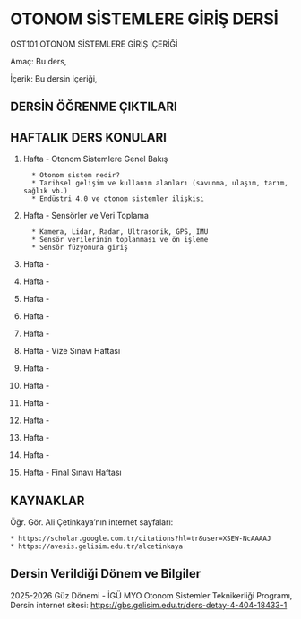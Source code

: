 # OTONOM SİSTEMLERE GİRİŞ DERSİ

OST101 OTONOM SİSTEMLERE GİRİŞ İÇERİĞİ

Amaç: Bu ders,

İçerik: Bu dersin içeriği, 

## DERSİN ÖĞRENME ÇIKTILARI

## HAFTALIK DERS KONULARI

1. Hafta - Otonom Sistemlere Genel Bakış

         * Otonom sistem nedir?
         * Tarihsel gelişim ve kullanım alanları (savunma, ulaşım, tarım, sağlık vb.)
         * Endüstri 4.0 ve otonom sistemler ilişkisi
   
2. Hafta - Sensörler ve Veri Toplama

         * Kamera, Lidar, Radar, Ultrasonik, GPS, IMU
         * Sensör verilerinin toplanması ve ön işleme
         * Sensör füzyonuna giriş

4. Hafta -


5. Hafta - 


6. Hafta - 

7. Hafta - 


8. Hafta -

9. Hafta - Vize Sınavı Haftası

10. Hafta -

11. Hafta -

12. Hafta - 

13. Hafta -

14. Hafta -

15. Hafta -

16. Hafta - Final Sınavı Haftası

## KAYNAKLAR

Öğr. Gör. Ali Çetinkaya’nın internet sayfaları:    
   
    * https://scholar.google.com.tr/citations?hl=tr&user=XSEW-NcAAAAJ      
    * https://avesis.gelisim.edu.tr/alcetinkaya       

## Dersin Verildiği Dönem ve Bilgiler    

2025-2026 Güz Dönemi - İGÜ MYO Otonom Sistemler Teknikerliği Programı, Dersin internet sitesi: https://gbs.gelisim.edu.tr/ders-detay-4-404-18433-1
